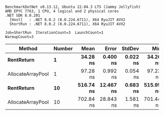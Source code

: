 ```

BenchmarkDotNet v0.13.12, Ubuntu 22.04.3 LTS (Jammy Jellyfish)
AMD EPYC 7763, 1 CPU, 4 logical and 2 physical cores
.NET SDK 8.0.201
  [Host]   : .NET 8.0.2 (8.0.224.6711), X64 RyuJIT AVX2
  ShortRun : .NET 8.0.2 (8.0.224.6711), X64 RyuJIT AVX2

Job=ShortRun  IterationCount=3  LaunchCount=1  
WarmupCount=3  

```
| Method            | Number | Mean      | Error     | StdDev   | Min       | Max       | Allocated |
|------------------ |------- |----------:|----------:|---------:|----------:|----------:|----------:|
| **RentReturn**        | **1**      |  **34.28 ns** |  **0.400 ns** | **0.022 ns** |  **34.26 ns** |  **34.31 ns** |         **-** |
| AllocateArrayPool | 1      |  97.28 ns |  0.992 ns | 0.054 ns |  97.23 ns |  97.34 ns |         - |
| **RentReturn**        | **10**     | **516.74 ns** | **12.467 ns** | **0.683 ns** | **515.95 ns** | **517.18 ns** |         **-** |
| AllocateArrayPool | 10     | 702.84 ns | 28.843 ns | 1.581 ns | 701.44 ns | 704.56 ns |         - |
